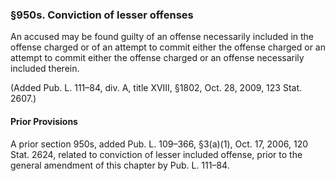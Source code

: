 ### §950s. Conviction of lesser offenses ###

An accused may be found guilty of an offense necessarily included in the offense charged or of an attempt to commit either the offense charged or an attempt to commit either the offense charged or an offense necessarily included therein.

(Added Pub. L. 111–84, div. A, title XVIII, §1802, Oct. 28, 2009, 123 Stat. 2607.)

#### Prior Provisions ####

A prior section 950s, added Pub. L. 109–366, §3(a)(1), Oct. 17, 2006, 120 Stat. 2624, related to conviction of lesser included offense, prior to the general amendment of this chapter by Pub. L. 111–84.